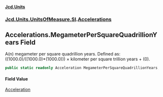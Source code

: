 #### [Jcd.Units](index.md 'index')
### [Jcd.Units.UnitsOfMeasure.SI](Jcd.Units.UnitsOfMeasure.SI.md 'Jcd.Units.UnitsOfMeasure.SI').[Accelerations](Accelerations.md 'Jcd.Units.UnitsOfMeasure.SI.Accelerations')

## Accelerations.MegameterPerSquareQuadrillionYears Field

A(n) megameter per square quadrillion years. Defined as: ((1000.0)/((1000.0)*(1000.0))) × kilometer per square trillion years + (0).

```csharp
public static readonly Acceleration MegameterPerSquareQuadrillionYears;
```

#### Field Value
[Acceleration](Acceleration.md 'Jcd.Units.UnitTypes.Acceleration')